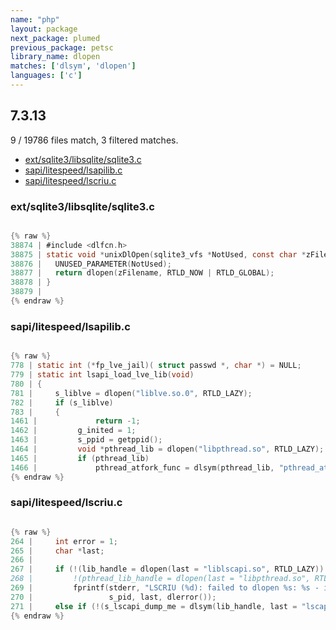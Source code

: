 ```yaml
---
name: "php"
layout: package
next_package: plumed
previous_package: petsc
library_name: dlopen
matches: ['dlsym', 'dlopen']
languages: ['c']
---
```

## 7.3.13
9 / 19786 files match, 3 filtered matches.

 - [ext/sqlite3/libsqlite/sqlite3.c](#extsqlite3libsqlitesqlite3c)
 - [sapi/litespeed/lsapilib.c](#sapilitespeedlsapilibc)
 - [sapi/litespeed/lscriu.c](#sapilitespeedlscriuc)

### ext/sqlite3/libsqlite/sqlite3.c

```c

{% raw %}
38874 | #include <dlfcn.h>
38875 | static void *unixDlOpen(sqlite3_vfs *NotUsed, const char *zFilename){
38876 |   UNUSED_PARAMETER(NotUsed);
38877 |   return dlopen(zFilename, RTLD_NOW | RTLD_GLOBAL);
38878 | }
38879 | 
{% endraw %}

```
### sapi/litespeed/lsapilib.c

```c

{% raw %}
778 | static int (*fp_lve_jail)( struct passwd *, char *) = NULL;
779 | static int lsapi_load_lve_lib(void)
780 | {
781 |     s_liblve = dlopen("liblve.so.0", RTLD_LAZY);
782 |     if (s_liblve)
783 |     {
1461 |             return -1;
1462 |         g_inited = 1;
1463 |         s_ppid = getppid();
1464 |         void *pthread_lib = dlopen("libpthread.so", RTLD_LAZY);
1465 |         if (pthread_lib)
1466 |             pthread_atfork_func = dlsym(pthread_lib, "pthread_atfork");
{% endraw %}

```
### sapi/litespeed/lscriu.c

```c

{% raw %}
264 |     int error = 1;
265 |     char *last;
266 | 
267 |     if (!(lib_handle = dlopen(last = "liblscapi.so", RTLD_LAZY)) /*||
268 |         !(pthread_lib_handle = dlopen(last = "libpthread.so", RTLD_LAZY))*/)
269 |         fprintf(stderr, "LSCRIU (%d): failed to dlopen %s: %s - ignore CRIU\n",
270 |                 s_pid, last, dlerror());
271 |     else if (!(s_lscapi_dump_me = dlsym(lib_handle, last = "lscapi_dump_me")) ||
{% endraw %}

```